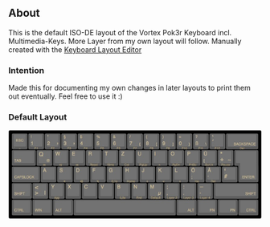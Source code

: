 ## About
This is the default ISO-DE layout of the Vortex Pok3r Keyboard incl. Multimedia-Keys. More Layer from my own layout will follow. Manually created with the [Keyboard Layout Editor](http://www.keyboard-layout-editor.com)

### Intention
Made this for documenting my own changes in later layouts to print them out eventually. Feel free to use it :)

### Default Layout

![Vortex Pok3r ISO-DE Layout Image](https://github.com/ipfpy/Vortex-Pok3r-ISO-DE-Layout/blob/master/vortex-pok3r-iso-de-keyboard-default-layout.jpg)
